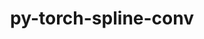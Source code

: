 ---
title: "py-torch-spline-conv"
layout: cache
categories: [package, develop]
meta: {"versions": ["1.2.2"], "compilers": ["apple-clang@=15.0.0", "gcc@=13.2.0"], "oss": ["ubuntu24.04", "ventura"], "platforms": ["darwin", "linux"], "targets": ["aarch64", "x86_64_v3"], "stacks": ["ml-darwin-aarch64-mps", "ml-linux-x86_64-cpu", "ml-linux-x86_64-cuda", "root"], "num_specs": 45, "num_specs_by_stack": {"ml-darwin-aarch64-mps": 15, "root": 45, "ml-linux-x86_64-cuda": 15, "ml-linux-x86_64-cpu": 15}}
spec_details: [{"hash": "lmbn5ncyxpqw3hw5pkzdz2en2aa3tgld", "compiler": "apple-clang@=15.0.0", "versions": ["1.2.2"], "os": "ventura", "platform": "darwin", "target": "aarch64", "variants": ["build_system=python_pip"], "stacks": ["ml-darwin-aarch64-mps", "root"], "size": "-", "tarball": "https://binaries.spack.io/develop/build_cache/darwin-ventura-aarch64/apple-clang-15.0.0/py-torch-spline-conv-1.2.2/darwin-ventura-aarch64-apple-clang-15.0.0-py-torch-spline-conv-1.2.2-lmbn5ncyxpqw3hw5pkzdz2en2aa3tgld.spack"}, {"hash": "d7mkcup7bdnlfbuct6uluexx3yocmpjy", "compiler": "apple-clang@=15.0.0", "versions": ["1.2.2"], "os": "ventura", "platform": "darwin", "target": "aarch64", "variants": ["build_system=python_pip"], "stacks": ["ml-darwin-aarch64-mps", "root"], "size": "-", "tarball": "https://binaries.spack.io/develop/build_cache/darwin-ventura-aarch64/apple-clang-15.0.0/py-torch-spline-conv-1.2.2/darwin-ventura-aarch64-apple-clang-15.0.0-py-torch-spline-conv-1.2.2-d7mkcup7bdnlfbuct6uluexx3yocmpjy.spack"}, {"hash": "mpaomvilvxoykuuwhqb7i5x47hyprzpc", "compiler": "apple-clang@=15.0.0", "versions": ["1.2.2"], "os": "ventura", "platform": "darwin", "target": "aarch64", "variants": ["build_system=python_pip"], "stacks": ["ml-darwin-aarch64-mps", "root"], "size": "-", "tarball": "https://binaries.spack.io/develop/build_cache/darwin-ventura-aarch64/apple-clang-15.0.0/py-torch-spline-conv-1.2.2/darwin-ventura-aarch64-apple-clang-15.0.0-py-torch-spline-conv-1.2.2-mpaomvilvxoykuuwhqb7i5x47hyprzpc.spack"}, {"hash": "a66q4asv4tef7qr2ob74gfamu5vbt42j", "compiler": "apple-clang@=15.0.0", "versions": ["1.2.2"], "os": "ventura", "platform": "darwin", "target": "aarch64", "variants": ["build_system=python_pip"], "stacks": ["ml-darwin-aarch64-mps", "root"], "size": "-", "tarball": "https://binaries.spack.io/develop/build_cache/darwin-ventura-aarch64/apple-clang-15.0.0/py-torch-spline-conv-1.2.2/darwin-ventura-aarch64-apple-clang-15.0.0-py-torch-spline-conv-1.2.2-a66q4asv4tef7qr2ob74gfamu5vbt42j.spack"}, {"hash": "zuppqxb3lugshr6o7wzt2nbsg72oyxwj", "compiler": "apple-clang@=15.0.0", "versions": ["1.2.2"], "os": "ventura", "platform": "darwin", "target": "aarch64", "variants": ["build_system=python_pip"], "stacks": ["ml-darwin-aarch64-mps", "root"], "size": "-", "tarball": "https://binaries.spack.io/develop/build_cache/darwin-ventura-aarch64/apple-clang-15.0.0/py-torch-spline-conv-1.2.2/darwin-ventura-aarch64-apple-clang-15.0.0-py-torch-spline-conv-1.2.2-zuppqxb3lugshr6o7wzt2nbsg72oyxwj.spack"}, {"hash": "swolg6nbchgpnk2rfu4z6uugz37552hp", "compiler": "apple-clang@=15.0.0", "versions": ["1.2.2"], "os": "ventura", "platform": "darwin", "target": "aarch64", "variants": ["build_system=python_pip"], "stacks": ["ml-darwin-aarch64-mps", "root"], "size": "-", "tarball": "https://binaries.spack.io/develop/build_cache/darwin-ventura-aarch64/apple-clang-15.0.0/py-torch-spline-conv-1.2.2/darwin-ventura-aarch64-apple-clang-15.0.0-py-torch-spline-conv-1.2.2-swolg6nbchgpnk2rfu4z6uugz37552hp.spack"}, {"hash": "37beb3tbeovhewzx3axvdqs5cpmmtyft", "compiler": "apple-clang@=15.0.0", "versions": ["1.2.2"], "os": "ventura", "platform": "darwin", "target": "aarch64", "variants": ["build_system=python_pip"], "stacks": ["ml-darwin-aarch64-mps", "root"], "size": "-", "tarball": "https://binaries.spack.io/develop/build_cache/darwin-ventura-aarch64/apple-clang-15.0.0/py-torch-spline-conv-1.2.2/darwin-ventura-aarch64-apple-clang-15.0.0-py-torch-spline-conv-1.2.2-37beb3tbeovhewzx3axvdqs5cpmmtyft.spack"}, {"hash": "tbeqaxg3hopslbbmawi732oqej4cstjr", "compiler": "apple-clang@=15.0.0", "versions": ["1.2.2"], "os": "ventura", "platform": "darwin", "target": "aarch64", "variants": ["build_system=python_pip"], "stacks": ["ml-darwin-aarch64-mps", "root"], "size": "-", "tarball": "https://binaries.spack.io/develop/build_cache/darwin-ventura-aarch64/apple-clang-15.0.0/py-torch-spline-conv-1.2.2/darwin-ventura-aarch64-apple-clang-15.0.0-py-torch-spline-conv-1.2.2-tbeqaxg3hopslbbmawi732oqej4cstjr.spack"}, {"hash": "noeetzmo5p3idycokxxeuwfo7eqfbijx", "compiler": "apple-clang@=15.0.0", "versions": ["1.2.2"], "os": "ventura", "platform": "darwin", "target": "aarch64", "variants": ["build_system=python_pip"], "stacks": ["ml-darwin-aarch64-mps", "root"], "size": "-", "tarball": "https://binaries.spack.io/develop/build_cache/darwin-ventura-aarch64/apple-clang-15.0.0/py-torch-spline-conv-1.2.2/darwin-ventura-aarch64-apple-clang-15.0.0-py-torch-spline-conv-1.2.2-noeetzmo5p3idycokxxeuwfo7eqfbijx.spack"}, {"hash": "6pqcukp46lkgndivsblai752s6x6ak77", "compiler": "apple-clang@=15.0.0", "versions": ["1.2.2"], "os": "ventura", "platform": "darwin", "target": "aarch64", "variants": ["build_system=python_pip"], "stacks": ["ml-darwin-aarch64-mps", "root"], "size": "-", "tarball": "https://binaries.spack.io/develop/build_cache/darwin-ventura-aarch64/apple-clang-15.0.0/py-torch-spline-conv-1.2.2/darwin-ventura-aarch64-apple-clang-15.0.0-py-torch-spline-conv-1.2.2-6pqcukp46lkgndivsblai752s6x6ak77.spack"}, {"hash": "7kxh2murfh5bb25wqns7ntoko5sda6tt", "compiler": "apple-clang@=15.0.0", "versions": ["1.2.2"], "os": "ventura", "platform": "darwin", "target": "aarch64", "variants": ["build_system=python_pip"], "stacks": ["ml-darwin-aarch64-mps", "root"], "size": "-", "tarball": "https://binaries.spack.io/develop/build_cache/darwin-ventura-aarch64/apple-clang-15.0.0/py-torch-spline-conv-1.2.2/darwin-ventura-aarch64-apple-clang-15.0.0-py-torch-spline-conv-1.2.2-7kxh2murfh5bb25wqns7ntoko5sda6tt.spack"}, {"hash": "3rc4kvdfmhwmvbfo4u6bcvam3dufvhqh", "compiler": "apple-clang@=15.0.0", "versions": ["1.2.2"], "os": "ventura", "platform": "darwin", "target": "aarch64", "variants": ["build_system=python_pip"], "stacks": ["ml-darwin-aarch64-mps", "root"], "size": "-", "tarball": "https://binaries.spack.io/develop/build_cache/darwin-ventura-aarch64/apple-clang-15.0.0/py-torch-spline-conv-1.2.2/darwin-ventura-aarch64-apple-clang-15.0.0-py-torch-spline-conv-1.2.2-3rc4kvdfmhwmvbfo4u6bcvam3dufvhqh.spack"}, {"hash": "7wlluwvogimgnkqt3227e55wd35pvo3v", "compiler": "apple-clang@=15.0.0", "versions": ["1.2.2"], "os": "ventura", "platform": "darwin", "target": "aarch64", "variants": ["build_system=python_pip"], "stacks": ["ml-darwin-aarch64-mps", "root"], "size": "-", "tarball": "https://binaries.spack.io/develop/build_cache/darwin-ventura-aarch64/apple-clang-15.0.0/py-torch-spline-conv-1.2.2/darwin-ventura-aarch64-apple-clang-15.0.0-py-torch-spline-conv-1.2.2-7wlluwvogimgnkqt3227e55wd35pvo3v.spack"}, {"hash": "iwom642zwj5ji4zrypsgbuax7qvuuu3p", "compiler": "apple-clang@=15.0.0", "versions": ["1.2.2"], "os": "ventura", "platform": "darwin", "target": "aarch64", "variants": ["build_system=python_pip"], "stacks": ["ml-darwin-aarch64-mps", "root"], "size": "-", "tarball": "https://binaries.spack.io/develop/build_cache/darwin-ventura-aarch64/apple-clang-15.0.0/py-torch-spline-conv-1.2.2/darwin-ventura-aarch64-apple-clang-15.0.0-py-torch-spline-conv-1.2.2-iwom642zwj5ji4zrypsgbuax7qvuuu3p.spack"}, {"hash": "vjnbawh64vrgeobupkqpuj2r2ypl7eif", "compiler": "apple-clang@=15.0.0", "versions": ["1.2.2"], "os": "ventura", "platform": "darwin", "target": "aarch64", "variants": ["build_system=python_pip"], "stacks": ["ml-darwin-aarch64-mps", "root"], "size": "-", "tarball": "https://binaries.spack.io/develop/build_cache/darwin-ventura-aarch64/apple-clang-15.0.0/py-torch-spline-conv-1.2.2/darwin-ventura-aarch64-apple-clang-15.0.0-py-torch-spline-conv-1.2.2-vjnbawh64vrgeobupkqpuj2r2ypl7eif.spack"}, {"hash": "hnfjrvaec6ztquv4qzzzburj3avwzjun", "compiler": "gcc@=13.2.0", "versions": ["1.2.2"], "os": "ubuntu24.04", "platform": "linux", "target": "x86_64_v3", "variants": ["build_system=python_pip"], "stacks": ["ml-linux-x86_64-cuda", "root"], "size": "-", "tarball": "https://binaries.spack.io/develop/build_cache/linux-ubuntu24.04-x86_64_v3/gcc-13.2.0/py-torch-spline-conv-1.2.2/linux-ubuntu24.04-x86_64_v3-gcc-13.2.0-py-torch-spline-conv-1.2.2-hnfjrvaec6ztquv4qzzzburj3avwzjun.spack"}, {"hash": "ivgwtuv2tz7iwuxz3ud7rxp7aimvcyms", "compiler": "gcc@=13.2.0", "versions": ["1.2.2"], "os": "ubuntu24.04", "platform": "linux", "target": "x86_64_v3", "variants": ["build_system=python_pip"], "stacks": ["ml-linux-x86_64-cuda", "root"], "size": "-", "tarball": "https://binaries.spack.io/develop/build_cache/linux-ubuntu24.04-x86_64_v3/gcc-13.2.0/py-torch-spline-conv-1.2.2/linux-ubuntu24.04-x86_64_v3-gcc-13.2.0-py-torch-spline-conv-1.2.2-ivgwtuv2tz7iwuxz3ud7rxp7aimvcyms.spack"}, {"hash": "ndxuirll5evv7xd7o767swrq3ilw4vcw", "compiler": "gcc@=13.2.0", "versions": ["1.2.2"], "os": "ubuntu24.04", "platform": "linux", "target": "x86_64_v3", "variants": ["build_system=python_pip"], "stacks": ["ml-linux-x86_64-cpu", "root"], "size": "-", "tarball": "https://binaries.spack.io/develop/build_cache/linux-ubuntu24.04-x86_64_v3/gcc-13.2.0/py-torch-spline-conv-1.2.2/linux-ubuntu24.04-x86_64_v3-gcc-13.2.0-py-torch-spline-conv-1.2.2-ndxuirll5evv7xd7o767swrq3ilw4vcw.spack"}, {"hash": "h4sbugfebzrm75jsaitby6bk7izmfbde", "compiler": "gcc@=13.2.0", "versions": ["1.2.2"], "os": "ubuntu24.04", "platform": "linux", "target": "x86_64_v3", "variants": ["build_system=python_pip"], "stacks": ["ml-linux-x86_64-cuda", "root"], "size": "-", "tarball": "https://binaries.spack.io/develop/build_cache/linux-ubuntu24.04-x86_64_v3/gcc-13.2.0/py-torch-spline-conv-1.2.2/linux-ubuntu24.04-x86_64_v3-gcc-13.2.0-py-torch-spline-conv-1.2.2-h4sbugfebzrm75jsaitby6bk7izmfbde.spack"}, {"hash": "sd6pxifqjfu5sztjnxdfiafdqu32v753", "compiler": "gcc@=13.2.0", "versions": ["1.2.2"], "os": "ubuntu24.04", "platform": "linux", "target": "x86_64_v3", "variants": ["build_system=python_pip"], "stacks": ["ml-linux-x86_64-cuda", "root"], "size": "-", "tarball": "https://binaries.spack.io/develop/build_cache/linux-ubuntu24.04-x86_64_v3/gcc-13.2.0/py-torch-spline-conv-1.2.2/linux-ubuntu24.04-x86_64_v3-gcc-13.2.0-py-torch-spline-conv-1.2.2-sd6pxifqjfu5sztjnxdfiafdqu32v753.spack"}, {"hash": "fzojqygcjc7a5s5o6jhlnrpkvaomhrtm", "compiler": "gcc@=13.2.0", "versions": ["1.2.2"], "os": "ubuntu24.04", "platform": "linux", "target": "x86_64_v3", "variants": ["build_system=python_pip"], "stacks": ["ml-linux-x86_64-cpu", "root"], "size": "-", "tarball": "https://binaries.spack.io/develop/build_cache/linux-ubuntu24.04-x86_64_v3/gcc-13.2.0/py-torch-spline-conv-1.2.2/linux-ubuntu24.04-x86_64_v3-gcc-13.2.0-py-torch-spline-conv-1.2.2-fzojqygcjc7a5s5o6jhlnrpkvaomhrtm.spack"}, {"hash": "hagdzd3c4myk3kq3t6v3atceollftmh7", "compiler": "gcc@=13.2.0", "versions": ["1.2.2"], "os": "ubuntu24.04", "platform": "linux", "target": "x86_64_v3", "variants": ["build_system=python_pip"], "stacks": ["ml-linux-x86_64-cuda", "root"], "size": "-", "tarball": "https://binaries.spack.io/develop/build_cache/linux-ubuntu24.04-x86_64_v3/gcc-13.2.0/py-torch-spline-conv-1.2.2/linux-ubuntu24.04-x86_64_v3-gcc-13.2.0-py-torch-spline-conv-1.2.2-hagdzd3c4myk3kq3t6v3atceollftmh7.spack"}, {"hash": "4v3xn34v6aonou4gilqkwkqizxelirmf", "compiler": "gcc@=13.2.0", "versions": ["1.2.2"], "os": "ubuntu24.04", "platform": "linux", "target": "x86_64_v3", "variants": ["build_system=python_pip"], "stacks": ["ml-linux-x86_64-cpu", "root"], "size": "-", "tarball": "https://binaries.spack.io/develop/build_cache/linux-ubuntu24.04-x86_64_v3/gcc-13.2.0/py-torch-spline-conv-1.2.2/linux-ubuntu24.04-x86_64_v3-gcc-13.2.0-py-torch-spline-conv-1.2.2-4v3xn34v6aonou4gilqkwkqizxelirmf.spack"}, {"hash": "kgtoobh5ytrvk7j4xrpugziwu6taaigj", "compiler": "gcc@=13.2.0", "versions": ["1.2.2"], "os": "ubuntu24.04", "platform": "linux", "target": "x86_64_v3", "variants": ["build_system=python_pip"], "stacks": ["ml-linux-x86_64-cpu", "root"], "size": "-", "tarball": "https://binaries.spack.io/develop/build_cache/linux-ubuntu24.04-x86_64_v3/gcc-13.2.0/py-torch-spline-conv-1.2.2/linux-ubuntu24.04-x86_64_v3-gcc-13.2.0-py-torch-spline-conv-1.2.2-kgtoobh5ytrvk7j4xrpugziwu6taaigj.spack"}, {"hash": "sqihfd5ppheszozslngovrhabt3sxipk", "compiler": "gcc@=13.2.0", "versions": ["1.2.2"], "os": "ubuntu24.04", "platform": "linux", "target": "x86_64_v3", "variants": ["build_system=python_pip"], "stacks": ["ml-linux-x86_64-cpu", "root"], "size": "-", "tarball": "https://binaries.spack.io/develop/build_cache/linux-ubuntu24.04-x86_64_v3/gcc-13.2.0/py-torch-spline-conv-1.2.2/linux-ubuntu24.04-x86_64_v3-gcc-13.2.0-py-torch-spline-conv-1.2.2-sqihfd5ppheszozslngovrhabt3sxipk.spack"}, {"hash": "t4upw5zirtjhr4yzh2ch6ftn5dgpzgtu", "compiler": "gcc@=13.2.0", "versions": ["1.2.2"], "os": "ubuntu24.04", "platform": "linux", "target": "x86_64_v3", "variants": ["build_system=python_pip"], "stacks": ["ml-linux-x86_64-cpu", "root"], "size": "-", "tarball": "https://binaries.spack.io/develop/build_cache/linux-ubuntu24.04-x86_64_v3/gcc-13.2.0/py-torch-spline-conv-1.2.2/linux-ubuntu24.04-x86_64_v3-gcc-13.2.0-py-torch-spline-conv-1.2.2-t4upw5zirtjhr4yzh2ch6ftn5dgpzgtu.spack"}, {"hash": "5ig4bqcjjt3lbb4lxbvjbxgxlhdqzj3u", "compiler": "gcc@=13.2.0", "versions": ["1.2.2"], "os": "ubuntu24.04", "platform": "linux", "target": "x86_64_v3", "variants": ["build_system=python_pip"], "stacks": ["ml-linux-x86_64-cuda", "root"], "size": "-", "tarball": "https://binaries.spack.io/develop/build_cache/linux-ubuntu24.04-x86_64_v3/gcc-13.2.0/py-torch-spline-conv-1.2.2/linux-ubuntu24.04-x86_64_v3-gcc-13.2.0-py-torch-spline-conv-1.2.2-5ig4bqcjjt3lbb4lxbvjbxgxlhdqzj3u.spack"}, {"hash": "sv4xhrixfvdzoxsuadriq2pejcao7hkq", "compiler": "gcc@=13.2.0", "versions": ["1.2.2"], "os": "ubuntu24.04", "platform": "linux", "target": "x86_64_v3", "variants": ["build_system=python_pip"], "stacks": ["ml-linux-x86_64-cpu", "root"], "size": "-", "tarball": "https://binaries.spack.io/develop/build_cache/linux-ubuntu24.04-x86_64_v3/gcc-13.2.0/py-torch-spline-conv-1.2.2/linux-ubuntu24.04-x86_64_v3-gcc-13.2.0-py-torch-spline-conv-1.2.2-sv4xhrixfvdzoxsuadriq2pejcao7hkq.spack"}, {"hash": "fud7xkifv77rphkeuy6k6ijcgf3fkxaz", "compiler": "gcc@=13.2.0", "versions": ["1.2.2"], "os": "ubuntu24.04", "platform": "linux", "target": "x86_64_v3", "variants": ["build_system=python_pip"], "stacks": ["ml-linux-x86_64-cpu", "root"], "size": "-", "tarball": "https://binaries.spack.io/develop/build_cache/linux-ubuntu24.04-x86_64_v3/gcc-13.2.0/py-torch-spline-conv-1.2.2/linux-ubuntu24.04-x86_64_v3-gcc-13.2.0-py-torch-spline-conv-1.2.2-fud7xkifv77rphkeuy6k6ijcgf3fkxaz.spack"}, {"hash": "acozeumg5wbzppysskufgu6stmgn2omk", "compiler": "gcc@=13.2.0", "versions": ["1.2.2"], "os": "ubuntu24.04", "platform": "linux", "target": "x86_64_v3", "variants": ["build_system=python_pip"], "stacks": ["ml-linux-x86_64-cpu", "root"], "size": "-", "tarball": "https://binaries.spack.io/develop/build_cache/linux-ubuntu24.04-x86_64_v3/gcc-13.2.0/py-torch-spline-conv-1.2.2/linux-ubuntu24.04-x86_64_v3-gcc-13.2.0-py-torch-spline-conv-1.2.2-acozeumg5wbzppysskufgu6stmgn2omk.spack"}, {"hash": "d4xbfcy2ah2kxuz3mhgex22juxgc7qtt", "compiler": "gcc@=13.2.0", "versions": ["1.2.2"], "os": "ubuntu24.04", "platform": "linux", "target": "x86_64_v3", "variants": ["build_system=python_pip"], "stacks": ["ml-linux-x86_64-cuda", "root"], "size": "-", "tarball": "https://binaries.spack.io/develop/build_cache/linux-ubuntu24.04-x86_64_v3/gcc-13.2.0/py-torch-spline-conv-1.2.2/linux-ubuntu24.04-x86_64_v3-gcc-13.2.0-py-torch-spline-conv-1.2.2-d4xbfcy2ah2kxuz3mhgex22juxgc7qtt.spack"}, {"hash": "mx7buv7memil3loobewaup5uwam3fd7z", "compiler": "gcc@=13.2.0", "versions": ["1.2.2"], "os": "ubuntu24.04", "platform": "linux", "target": "x86_64_v3", "variants": ["build_system=python_pip"], "stacks": ["ml-linux-x86_64-cuda", "root"], "size": "-", "tarball": "https://binaries.spack.io/develop/build_cache/linux-ubuntu24.04-x86_64_v3/gcc-13.2.0/py-torch-spline-conv-1.2.2/linux-ubuntu24.04-x86_64_v3-gcc-13.2.0-py-torch-spline-conv-1.2.2-mx7buv7memil3loobewaup5uwam3fd7z.spack"}, {"hash": "7tkw6wkzniq2f5rvedk54gsd6qf3btco", "compiler": "gcc@=13.2.0", "versions": ["1.2.2"], "os": "ubuntu24.04", "platform": "linux", "target": "x86_64_v3", "variants": ["build_system=python_pip"], "stacks": ["ml-linux-x86_64-cuda", "root"], "size": "-", "tarball": "https://binaries.spack.io/develop/build_cache/linux-ubuntu24.04-x86_64_v3/gcc-13.2.0/py-torch-spline-conv-1.2.2/linux-ubuntu24.04-x86_64_v3-gcc-13.2.0-py-torch-spline-conv-1.2.2-7tkw6wkzniq2f5rvedk54gsd6qf3btco.spack"}, {"hash": "t7z52lr33c54ncqeg32bsl2qa3oqznhg", "compiler": "gcc@=13.2.0", "versions": ["1.2.2"], "os": "ubuntu24.04", "platform": "linux", "target": "x86_64_v3", "variants": ["build_system=python_pip"], "stacks": ["ml-linux-x86_64-cuda", "root"], "size": "-", "tarball": "https://binaries.spack.io/develop/build_cache/linux-ubuntu24.04-x86_64_v3/gcc-13.2.0/py-torch-spline-conv-1.2.2/linux-ubuntu24.04-x86_64_v3-gcc-13.2.0-py-torch-spline-conv-1.2.2-t7z52lr33c54ncqeg32bsl2qa3oqznhg.spack"}, {"hash": "tp5cjbpwh4fnujzgkj3urreqafyau4t6", "compiler": "gcc@=13.2.0", "versions": ["1.2.2"], "os": "ubuntu24.04", "platform": "linux", "target": "x86_64_v3", "variants": ["build_system=python_pip"], "stacks": ["ml-linux-x86_64-cuda", "root"], "size": "-", "tarball": "https://binaries.spack.io/develop/build_cache/linux-ubuntu24.04-x86_64_v3/gcc-13.2.0/py-torch-spline-conv-1.2.2/linux-ubuntu24.04-x86_64_v3-gcc-13.2.0-py-torch-spline-conv-1.2.2-tp5cjbpwh4fnujzgkj3urreqafyau4t6.spack"}, {"hash": "tpxk3vmf4kh5kvs42tiylqlufqb37ue2", "compiler": "gcc@=13.2.0", "versions": ["1.2.2"], "os": "ubuntu24.04", "platform": "linux", "target": "x86_64_v3", "variants": ["build_system=python_pip"], "stacks": ["ml-linux-x86_64-cpu", "root"], "size": "-", "tarball": "https://binaries.spack.io/develop/build_cache/linux-ubuntu24.04-x86_64_v3/gcc-13.2.0/py-torch-spline-conv-1.2.2/linux-ubuntu24.04-x86_64_v3-gcc-13.2.0-py-torch-spline-conv-1.2.2-tpxk3vmf4kh5kvs42tiylqlufqb37ue2.spack"}, {"hash": "to6iadmdgo7xdnlycuxqelsnfw6jfcoa", "compiler": "gcc@=13.2.0", "versions": ["1.2.2"], "os": "ubuntu24.04", "platform": "linux", "target": "x86_64_v3", "variants": ["build_system=python_pip"], "stacks": ["ml-linux-x86_64-cpu", "root"], "size": "-", "tarball": "https://binaries.spack.io/develop/build_cache/linux-ubuntu24.04-x86_64_v3/gcc-13.2.0/py-torch-spline-conv-1.2.2/linux-ubuntu24.04-x86_64_v3-gcc-13.2.0-py-torch-spline-conv-1.2.2-to6iadmdgo7xdnlycuxqelsnfw6jfcoa.spack"}, {"hash": "vtknoughlpsmfrzhx2mm3llhbcbr23lk", "compiler": "gcc@=13.2.0", "versions": ["1.2.2"], "os": "ubuntu24.04", "platform": "linux", "target": "x86_64_v3", "variants": ["build_system=python_pip"], "stacks": ["ml-linux-x86_64-cpu", "root"], "size": "-", "tarball": "https://binaries.spack.io/develop/build_cache/linux-ubuntu24.04-x86_64_v3/gcc-13.2.0/py-torch-spline-conv-1.2.2/linux-ubuntu24.04-x86_64_v3-gcc-13.2.0-py-torch-spline-conv-1.2.2-vtknoughlpsmfrzhx2mm3llhbcbr23lk.spack"}, {"hash": "wbstxnqkqdufcapbbgbx66hpvhi5jjqp", "compiler": "gcc@=13.2.0", "versions": ["1.2.2"], "os": "ubuntu24.04", "platform": "linux", "target": "x86_64_v3", "variants": ["build_system=python_pip"], "stacks": ["ml-linux-x86_64-cuda", "root"], "size": "-", "tarball": "https://binaries.spack.io/develop/build_cache/linux-ubuntu24.04-x86_64_v3/gcc-13.2.0/py-torch-spline-conv-1.2.2/linux-ubuntu24.04-x86_64_v3-gcc-13.2.0-py-torch-spline-conv-1.2.2-wbstxnqkqdufcapbbgbx66hpvhi5jjqp.spack"}, {"hash": "w7sgfrzkocvwauao5sbc4ypa2rharxq4", "compiler": "gcc@=13.2.0", "versions": ["1.2.2"], "os": "ubuntu24.04", "platform": "linux", "target": "x86_64_v3", "variants": ["build_system=python_pip"], "stacks": ["ml-linux-x86_64-cuda", "root"], "size": "-", "tarball": "https://binaries.spack.io/develop/build_cache/linux-ubuntu24.04-x86_64_v3/gcc-13.2.0/py-torch-spline-conv-1.2.2/linux-ubuntu24.04-x86_64_v3-gcc-13.2.0-py-torch-spline-conv-1.2.2-w7sgfrzkocvwauao5sbc4ypa2rharxq4.spack"}, {"hash": "wfpvrb7ropbaohphzzedkrfu435udgnv", "compiler": "gcc@=13.2.0", "versions": ["1.2.2"], "os": "ubuntu24.04", "platform": "linux", "target": "x86_64_v3", "variants": ["build_system=python_pip"], "stacks": ["ml-linux-x86_64-cuda", "root"], "size": "-", "tarball": "https://binaries.spack.io/develop/build_cache/linux-ubuntu24.04-x86_64_v3/gcc-13.2.0/py-torch-spline-conv-1.2.2/linux-ubuntu24.04-x86_64_v3-gcc-13.2.0-py-torch-spline-conv-1.2.2-wfpvrb7ropbaohphzzedkrfu435udgnv.spack"}, {"hash": "yxbeiylgqxutxczxbvjzctw5n4nff6wl", "compiler": "gcc@=13.2.0", "versions": ["1.2.2"], "os": "ubuntu24.04", "platform": "linux", "target": "x86_64_v3", "variants": ["build_system=python_pip"], "stacks": ["ml-linux-x86_64-cpu", "root"], "size": "-", "tarball": "https://binaries.spack.io/develop/build_cache/linux-ubuntu24.04-x86_64_v3/gcc-13.2.0/py-torch-spline-conv-1.2.2/linux-ubuntu24.04-x86_64_v3-gcc-13.2.0-py-torch-spline-conv-1.2.2-yxbeiylgqxutxczxbvjzctw5n4nff6wl.spack"}, {"hash": "yfahvqfns5n2rrgetrbvauioyzuvb4am", "compiler": "gcc@=13.2.0", "versions": ["1.2.2"], "os": "ubuntu24.04", "platform": "linux", "target": "x86_64_v3", "variants": ["build_system=python_pip"], "stacks": ["ml-linux-x86_64-cpu", "root"], "size": "-", "tarball": "https://binaries.spack.io/develop/build_cache/linux-ubuntu24.04-x86_64_v3/gcc-13.2.0/py-torch-spline-conv-1.2.2/linux-ubuntu24.04-x86_64_v3-gcc-13.2.0-py-torch-spline-conv-1.2.2-yfahvqfns5n2rrgetrbvauioyzuvb4am.spack"}, {"hash": "zfn3ez32x4oyvrryacjinppuumafnjst", "compiler": "gcc@=13.2.0", "versions": ["1.2.2"], "os": "ubuntu24.04", "platform": "linux", "target": "x86_64_v3", "variants": ["build_system=python_pip"], "stacks": ["ml-linux-x86_64-cpu", "root"], "size": "-", "tarball": "https://binaries.spack.io/develop/build_cache/linux-ubuntu24.04-x86_64_v3/gcc-13.2.0/py-torch-spline-conv-1.2.2/linux-ubuntu24.04-x86_64_v3-gcc-13.2.0-py-torch-spline-conv-1.2.2-zfn3ez32x4oyvrryacjinppuumafnjst.spack"}, {"hash": "zpobvzew5y7ascv3n3osfisg2fopcpzq", "compiler": "gcc@=13.2.0", "versions": ["1.2.2"], "os": "ubuntu24.04", "platform": "linux", "target": "x86_64_v3", "variants": ["build_system=python_pip"], "stacks": ["ml-linux-x86_64-cuda", "root"], "size": "-", "tarball": "https://binaries.spack.io/develop/build_cache/linux-ubuntu24.04-x86_64_v3/gcc-13.2.0/py-torch-spline-conv-1.2.2/linux-ubuntu24.04-x86_64_v3-gcc-13.2.0-py-torch-spline-conv-1.2.2-zpobvzew5y7ascv3n3osfisg2fopcpzq.spack"}]
---